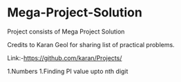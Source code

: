 # Mega-Project-Solution
Project consists of Mega Project Solution

Credits to Karan Geol for sharing list of practical problems.

Link:-https://github.com/karan/Projects/

1.Numbers
    1.Finding PI value upto nth digit
